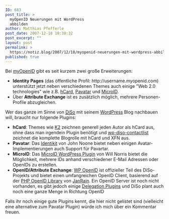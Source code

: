 ```yaml
---
ID: 683
post_title: >
  myOpenID Neuerungen mit WordPress
  abbilden
author: Matthias Pfefferle
post_date: 2007-12-18 18:30:32
post_excerpt: ""
layout: post
permalink: >
  https://notiz.blog/2007/12/18/myopenid-neuerungen-mit-wordpress-abbilden/
published: true
---
```

Bei <a href="http://www.myopenid.com/">myOpenID</a> gibt es seit kurzem zwei große Erweiterungen:
<ul>
<li><strong>Identity Pages</strong> (das öffentliche Profil: http://username.myopenid.com) unterstützt jetzt neben verschiedenen Themes auch einige "Web 2.0 technologies" wie z.B. <a href="http://microformats.org/wiki/hcard">hCard</a>, <a href="http://pavatar.com/">Pavatar</a> und <a href="http://microid.org/">MicroID</a>.</li>
<li>Über <strong>Attribute Exchange</strong> ist es zusätzlich möglich, mehrere Personen-Profile abzugleichen.</li>
</ul>

Wer das ganze im Sinne von <abbr title="distributed social networking concepts"><a href="http://www.diso-project.org/">DiSo</a></abbr> mit seinem <a href="http://wordpress.org">WordPress</a> Blog nachbauen will, braucht nur folgende Plugins:
<ul><li><strong>hCard</strong>: Themes wie <a href="http://getk2.com">K2</a> zeichnen generell jeden Autor als hCard aus, ohne dass man irgendein Plugin benötigt und <a href="http://diso.googlecode.com/svn/wordpress/wp-diso-contactlist/">wp-diso-contactlist</a> zeichnet die komplette Blogrolle mit hCard und XFN aus.</li>
<li><strong>Pavatar</strong>: Das <a href="http://www.john-noone.com/2006/10/08/identikit/">Identikit</a> von John Noone bietet neben einigen Avatar-Implementierungen auch Support für Pavartar.</li>
<li><strong>MicroID</strong>: Das <a href="http://willnorris.com/projects/wp-microid">MicroID WordPress Plugin</a> von Will Norris bietet die Möglichkeit, mehrere IDs anhand verschiedener E-Mail Adressen oder OpenIDs zu erstellen.</li>
<li><strong>OpenID/Attribute Exchange</strong>: <a href="http://willnorris.com/projects/wp-openid">WP OpenID</a> ist offizieller Teil des DiSo-Projekts und bietet einen umfangreichen OpenID Client, basierend auf der <a href="http://openidenabled.com/php-openid/">PHP OpenID Library</a> von <a href="http://janrain.com/">JanRain</a>. Ein OpenID Server ist noch nicht vorhanden, es gibt jedoch einige <a href="http://http://diso-project.org/wiki/index.php?title=Main_Page#OpenID">Delegation Plugins</a> und DiSo plant auch noch eine ganze Menge in Richtung OpenID</li></ul>

Falls ihr noch einige gute Plugins kennt, die hier nicht gelistet sind (vielleicht eine alternative zum Pavatar Plugin) würde ich mich über ein Kommentar freuen.